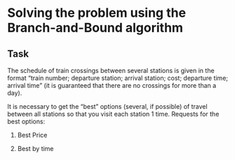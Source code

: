 # Solving the problem using the Branch-and-Bound algorithm
## Task
The schedule of train crossings between several stations is given in the format “train number; departure station; arrival station; cost; departure time; arrival time” (it is guaranteed that there are no crossings for more than a day).

It is necessary to get the “best” options (several, if possible) of travel between all stations so that you visit each station 1 time. Requests for the best options:

1. Best Price

2. Best by time


